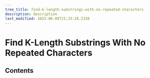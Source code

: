 ```yaml
---
tree_title: find-k-length-substrings-with-no-repeated-characters
description: description
last_modified: 2022-06-09T21:23:28.2328
---
```


# Find K-Length Substrings With No Repeated Characters

## Contents
